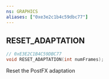 ```yaml
---
ns: GRAPHICS
aliases: ["0xe3e2c1b4c59dbc77"]
---
```

## RESET_ADAPTATION

```c
// 0xE3E2C1B4C59DBC77
void RESET_ADAPTATION(int numFrames);
```

Reset the PostFX adaptation

